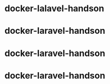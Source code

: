 # docker-lalavel-handson
# docker-laravel-handson
# docker-laravel-handson
# docker-laravel-handson
